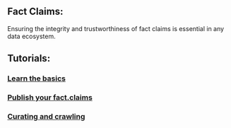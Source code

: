 ## Fact Claims:

Ensuring the integrity and trustworthiness of fact claims is essential in any data ecosystem. 


## Tutorials:

### [Learn the basics](./begin.md)

### [Publish your fact.claims](./fact.claims.md)

### [Curating and crawling](./crawling.md)

